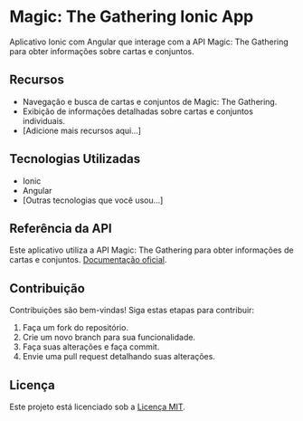 # Magic: The Gathering Ionic App

Aplicativo Ionic com Angular que interage com a API Magic: The Gathering para obter informações sobre cartas e conjuntos.

## Recursos

- Navegação e busca de cartas e conjuntos de Magic: The Gathering.
- Exibição de informações detalhadas sobre cartas e conjuntos individuais.
- [Adicione mais recursos aqui...]

## Tecnologias Utilizadas

- Ionic
- Angular
- [Outras tecnologias que você usou...]

## Referência da API

Este aplicativo utiliza a API Magic: The Gathering para obter informações de cartas e conjuntos. [Documentação oficial](https://docs.magicthegathering.io/).

## Contribuição

Contribuições são bem-vindas! Siga estas etapas para contribuir:

1. Faça um fork do repositório.
2. Crie um novo branch para sua funcionalidade.
3. Faça suas alterações e faça commit.
4. Envie uma pull request detalhando suas alterações.

## Licença

Este projeto está licenciado sob a [Licença MIT](LICENSE).
